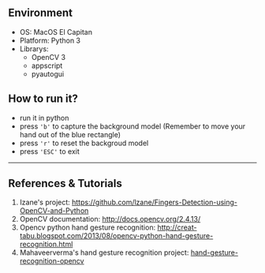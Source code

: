 ## Environment
- OS: MacOS El Capitan
- Platform: Python 3
- Librarys: 
	- OpenCV 3
	- appscript
	- pyautogui

## How to run it?
- run it in python
- press `'b'` to capture the background model (Remember to move your hand out of the blue rectangle)
- press `'r'` to reset the backgroud model
- press `'ESC'` to exit

----------------------
## References & Tutorials

1. Izane's project: https://github.com/lzane/Fingers-Detection-using-OpenCV-and-Python
2. OpenCV documentation: 
http://docs.opencv.org/2.4.13/
3. Opencv python hand gesture recognition:
http://creat-tabu.blogspot.com/2013/08/opencv-python-hand-gesture-recognition.html
4. Mahaveerverma's hand gesture recognition project:
[hand-gesture-recognition-opencv](https://github.com/mahaveerverma/hand-gesture-recognition-opencv)

